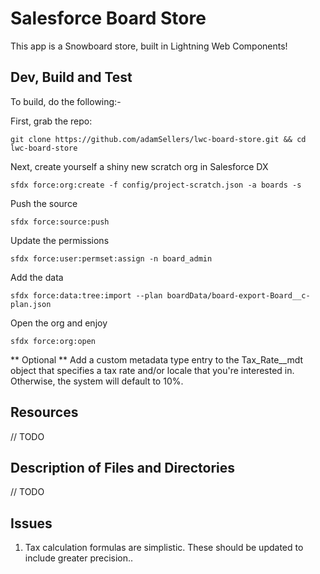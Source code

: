 # Salesforce Board Store
This app is a Snowboard store, built in Lightning Web Components! 

## Dev, Build and Test
To build, do the following:-

First, grab the repo:
````
git clone https://github.com/adamSellers/lwc-board-store.git && cd lwc-board-store
````

Next, create yourself a shiny new scratch org in Salesforce DX
````
sfdx force:org:create -f config/project-scratch.json -a boards -s
````

Push the source
````
sfdx force:source:push
````

Update the permissions
````
sfdx force:user:permset:assign -n board_admin
````

Add the data
````
sfdx force:data:tree:import --plan boardData/board-export-Board__c-plan.json
````


Open the org and enjoy
````
sfdx force:org:open
````

** Optional ** 
Add a custom metadata type entry to the Tax_Rate__mdt object that specifies a tax rate and/or locale that you're interested in. Otherwise, the system will default to 10%. 


## Resources
// TODO


## Description of Files and Directories

// TODO


## Issues

1. Tax calculation formulas are simplistic. These should be updated to include greater precision..


